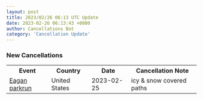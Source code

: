 ```yaml
---
layout: post
title: 2023/02/26 06:13 UTC Update
date: 2023-02-26 06:13:43 +0000
author: Cancellations Bot
category: 'Cancellation Update'
---
```


<h3>New Cancellations</h3>
<div class='hscrollable'>
<table style='width: 100%'>
    <tr>
        <th>Event</th>
        <th>Country</th>
        <th>Date</th>
        <th>Cancellation Note</th>
    </tr>
    <tr>
        <td><a href="https://www.parkrun.us/eagan">Eagan parkrun</a></td>
        <td>United States</td>
        <td>2023-02-25</td>
        <td>icy & snow covered paths</td>
    </tr>
</table>
</div>
